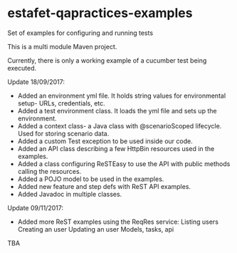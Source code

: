 # estafet-qapractices-examples
Set of examples for configuring and running tests

This is a multi module Maven project.

Currently, there is only a working example of a cucumber test being executed.

Update 18/09/2017:
* Added an environment yml file. It holds string values for environmental setup- URLs, credentials, etc.
* Added a test environment class. It loads the yml file and sets up the environment.
* Added a context class- a Java class with @scenarioScoped lifecycle. Used for storing scenario data.
* Added a custom Test exception to be used inside our code.
* Added an API class describing a few HttpBin resources used in the examples.
* Added a class configuring ReSTEasy to use the API with public methods calling the resources.
* Added a POJO model to be used in the examples.
* Added new feature and step defs with ReST API examples.
* Added Javadoc in multiple classes.

Update 09/11/2017:
* Added more ReST examples using the ReqRes service:
  Listing users
  Creating an user
  Updating an user
  Models, tasks, api
  
TBA
